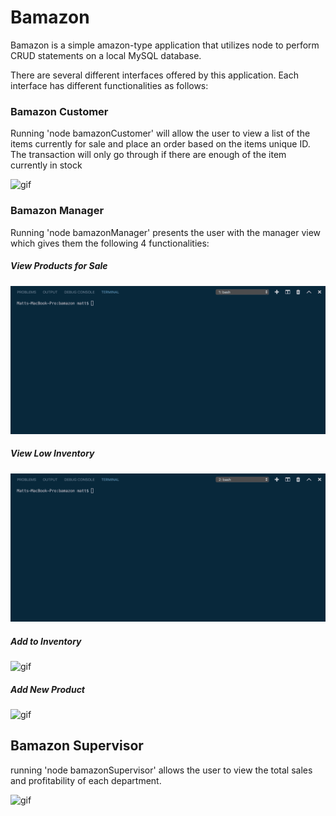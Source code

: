 # Bamazon

Bamazon is a simple amazon-type application that utilizes node to perform CRUD statements on a local MySQL database.



There are several different interfaces offered by this application. Each interface has different functionalities as follows:

### Bamazon Customer

Running 'node bamazonCustomer' will allow the user to view a list of the items currently for sale and place an order based on the items unique ID. The transaction will only go through if there are enough of the item currently in stock

![gif](customer.gif)



### Bamazon Manager

Running 'node bamazonManager' presents the user with the manager view which gives them the following 4 functionalities:



##### View Products for Sale

![gif](view_products.gif)

##### View Low Inventory

![gif](low_inventory.gif)

##### Add to Inventory

![gif](add_inventory.gif)

##### Add New Product

![gif](add_product.gif)



## Bamazon Supervisor

running 'node bamazonSupervisor' allows the user to view the total sales and profitability of each department.

![gif](supervisor.gif)
